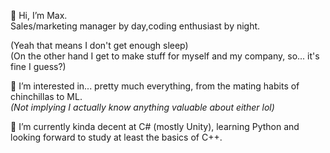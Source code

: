 <p>👋 Hi, I’m Max.<br/>
Sales/marketing manager by day,coding enthusiast by night.</p>

<p>(Yeah that means I don't get enough sleep)<br/>
(On the other hand I get to make stuff for myself and my company, so... it's fine I guess?)<br/>

<p>👀 I’m interested in... pretty much everything, from the mating habits of chinchillas to ML.<br/>
  <i>(Not implying I actually know anything valuable about either lol)</i><br/></p>
<p>🌱 I’m currently kinda decent at C# (mostly Unity), learning Python and looking forward to study at least the basics of C++.</p>

<!---
Demorden/Demorden is a ✨ special ✨ repository because its `README.md` (this file) appears on your GitHub profile.
You can click the Preview link to take a look at your changes.
--->

